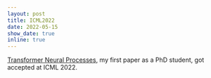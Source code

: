 ```yaml
---
layout: post
title: ICML2022
date: 2022-05-15
show_date: true
inline: true
---
```


[Transformer Neural Processes](https://arxiv.org/abs/2207.04179), my first paper as a PhD student, got accepted at ICML 2022.